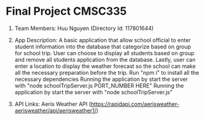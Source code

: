 ﻿# Final Project CMSC335

1. Team Members: Huu Nguyen (Directory Id: 117801644)

2. App Description: A basic application that allow school official to enter student
information into the database that categorize based on group for school trip. User can choose 
to display all students based on group and remove all students application from the database. 
Lastly, user can enter a location to display the weather forecast so the school can make all the
necessary preparation before the trip. 
Run "npm i" to install all the necessary dependencies
Running the application by start the server with "node schoolTripServer.js PORT_NUMBER HERE"
Running the application by start the server with "node schoolTripServer.js"

3. API Links: Aeris Weather API (https://rapidapi.com/aerisweather-aerisweather/api/aerisweather1/)
